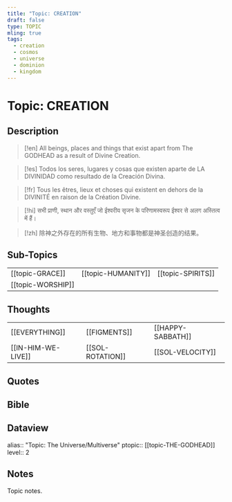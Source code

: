 ```yaml
---
title: "Topic: CREATION"
draft: false
type: TOPIC
mling: true
tags:
  - creation
  - cosmos
  - universe
  - dominion
  - kingdom
---
```

# Topic: CREATION

## Description
>[!en]
>All beings, places and things that exist apart from The GODHEAD as a result of Divine Creation.

>[!es]
>Todos los seres, lugares y cosas que existen aparte de LA DIVINIDAD como resultado de la Creación Divina.

>[!fr]
>Tous les êtres, lieux et choses qui existent en dehors de la DIVINITÉ en raison de la Création Divine.

>[!hi]
>सभी प्राणी, स्थान और वस्तुएँ जो ईश्वरीय सृजन के परिणामस्वरूप ईश्वर से अलग अस्तित्व में हैं।

>[!zh]
>除神之外存在的所有生物、地方和事物都是神圣创造的结果。

## Sub-Topics
|     |     |     |
| --- | --- | --- |
| [[topic-GRACE]] | [[topic-HUMANITY]] | [[topic-SPIRITS]] |
| [[topic-WORSHIP]] |

## Thoughts
|     |     |     |
| --- | --- | --- |
| [[EVERYTHING]] | [[FIGMENTS]] | [[HAPPY-SABBATH]] |
| [[IN-HIM-WE-LIVE]] | [[SOL-ROTATION]] | [[SOL-VELOCITY]] |

## Quotes

## Bible

## Dataview
alias:: "Topic: The Universe/Multiverse"
ptopic:: [[topic-THE-GODHEAD]]
level:: 2

## Notes
Topic notes.

